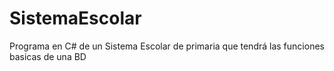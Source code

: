 SistemaEscolar
==============

Programa en C# de un Sistema Escolar de primaria que tendrá las funciones basicas de una BD
